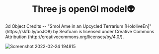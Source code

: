 <h1 align="center">Three js openGl model👽 </h1>

<p>3d Object Credits -- "Smol Ame in an Upcycled Terrarium [HololiveEn]" (https://skfb.ly/ooJO8) by Seafoam is licensed under Creative Commons Attribution (http://creativecommons.org/licenses/by/4.0/). <p>
  
 
 ![Screenshot 2022-02-24 194815](https://user-images.githubusercontent.com/69869262/155579302-14966c1b-fc6c-4e45-80e8-715e38063006.png)
